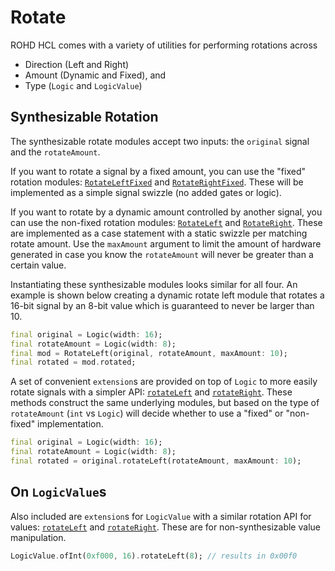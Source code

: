 # Rotate

ROHD HCL comes with a variety of utilities for performing rotations across

- Direction (Left and Right)
- Amount (Dynamic and Fixed), and
- Type (`Logic` and `LogicValue`)

## Synthesizable Rotation

The synthesizable rotate modules accept two inputs: the `original` signal and the `rotateAmount`.

If you want to rotate a signal by a fixed amount, you can use the "fixed" rotation modules: [`RotateLeftFixed`](https://intel.github.io/rohd-hcl/rohd_hcl/RotateLeftFixed-class.html) and [`RotateRightFixed`](https://intel.github.io/rohd-hcl/rohd_hcl/RotateRightFixed-class.html).  These will be implemented as a simple signal swizzle (no added gates or logic).

If you want to rotate by a dynamic amount controlled by another signal, you can use the non-fixed rotation modules: [`RotateLeft`](https://intel.github.io/rohd-hcl/rohd_hcl/RotateLeft-class.html) and [`RotateRight`](https://intel.github.io/rohd-hcl/rohd_hcl/RotateRight-class.html).  These are implemented as a case statement with a static swizzle per matching rotate amount.  Use the `maxAmount` argument to limit the amount of hardware generated in case you know the `rotateAmount` will never be greater than a certain value.

Instantiating these synthesizable modules looks similar for all four.  An example is shown below creating a dynamic rotate left module that rotates a 16-bit signal by an 8-bit value which is guaranteed to never be larger than 10.

```dart
final original = Logic(width: 16);
final rotateAmount = Logic(width: 8);
final mod = RotateLeft(original, rotateAmount, maxAmount: 10);
final rotated = mod.rotated;
```

A set of convenient `extension`s are provided on top of `Logic` to more easily rotate signals with a simpler API: [`rotateLeft`](https://intel.github.io/rohd-hcl/rohd_hcl/RotateLogic/rotateLeft.html) and [`rotateRight`](https://intel.github.io/rohd-hcl/rohd_hcl/RotateLogic/rotateRight.html).  These methods construct the same underlying modules, but based on the type of `rotateAmount` (`int` vs `Logic`) will decide whether to use a "fixed" or "non-fixed" implementation.

```dart
final original = Logic(width: 16);
final rotateAmount = Logic(width: 8);
final rotated = original.rotateLeft(rotateAmount, maxAmount: 10);
```

## On `LogicValue`s

Also included are `extension`s for `LogicValue` with a similar rotation API for values: [`rotateLeft`](https://intel.github.io/rohd-hcl/rohd_hcl/RotateLogicValue/rotateLeft.html) and [`rotateRight`](https://intel.github.io/rohd-hcl/rohd_hcl/RotateLogicValue/rotateRight.html).  These are for non-synthesizable value manipulation.

```dart
LogicValue.ofInt(0xf000, 16).rotateLeft(8); // results in 0x00f0
```
